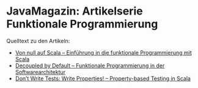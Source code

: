 # JavaMagazin: Artikelserie Funktionale Programmierung

Quelltext zu den Artikeln:

- [Von null auf Scala – Einführung in die funktionale Programmierung mit Scala](scala-intro)
- [Decoupled by Default – Funktionale Programmierung in der Softwarearchitektur](decoupled-by-default)
- [Don’t Write Tests: Write Properties! – Property-based Testing in Scala](property-based-testing)
